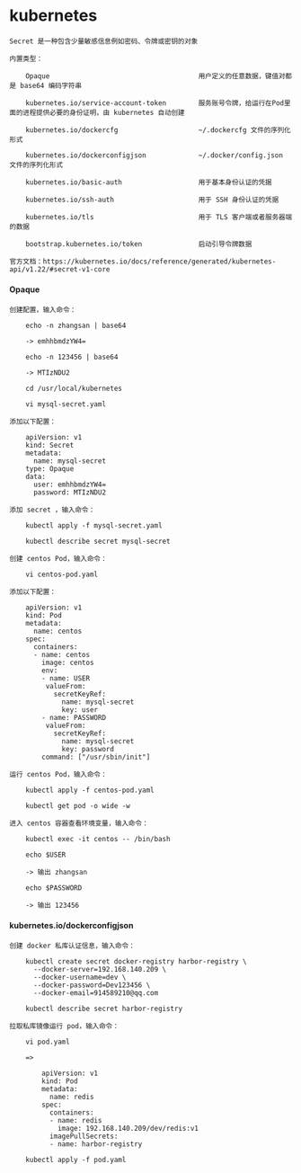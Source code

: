 
# kubernetes

    Secret 是一种包含少量敏感信息例如密码、令牌或密钥的对象

    内置类型：

        Opaque                                     用户定义的任意数据，键值对都是 base64 编码字符串

        kubernetes.io/service-account-token        服务账号令牌，给运行在Pod里面的进程提供必要的身份证明，由 kubernetes 自动创建

        kubernetes.io/dockercfg                    ~/.dockercfg 文件的序列化形式

        kubernetes.io/dockerconfigjson             ~/.docker/config.json 文件的序列化形式

        kubernetes.io/basic-auth                   用于基本身份认证的凭据

        kubernetes.io/ssh-auth                     用于 SSH 身份认证的凭据

        kubernetes.io/tls                          用于 TLS 客户端或者服务器端的数据

        bootstrap.kubernetes.io/token              启动引导令牌数据

    官方文档：https://kubernetes.io/docs/reference/generated/kubernetes-api/v1.22/#secret-v1-core

#### Opaque

    创建配置，输入命令：

        echo -n zhangsan | base64

        -> emhhbmdzYW4=

        echo -n 123456 | base64

        -> MTIzNDU2

        cd /usr/local/kubernetes

        vi mysql-secret.yaml

    添加以下配置：

        apiVersion: v1
        kind: Secret
        metadata:
          name: mysql-secret
        type: Opaque
        data:
          user: emhhbmdzYW4=
          password: MTIzNDU2

    添加 secret ，输入命令：

        kubectl apply -f mysql-secret.yaml

        kubectl describe secret mysql-secret

    创建 centos Pod，输入命令：

        vi centos-pod.yaml

    添加以下配置：

        apiVersion: v1
        kind: Pod
        metadata:
          name: centos
        spec:
          containers:
          - name: centos
            image: centos
            env:
            - name: USER
             valueFrom:
               secretKeyRef:
                 name: mysql-secret
                 key: user
            - name: PASSWORD
             valueFrom:
               secretKeyRef:
                 name: mysql-secret
                 key: password
            command: ["/usr/sbin/init"]

    运行 centos Pod，输入命令：

        kubectl apply -f centos-pod.yaml

        kubectl get pod -o wide -w

    进入 centos 容器查看环境变量，输入命令：

        kubectl exec -it centos -- /bin/bash

        echo $USER

        -> 输出 zhangsan

        echo $PASSWORD

        -> 输出 123456

#### kubernetes.io/dockerconfigjson

    创建 docker 私库认证信息，输入命令：

        kubectl create secret docker-registry harbor-registry \
          --docker-server=192.168.140.209 \
          --docker-username=dev \
          --docker-password=Dev123456 \
          --docker-email=914589210@qq.com

        kubectl describe secret harbor-registry

    拉取私库镜像运行 pod，输入命令：

        vi pod.yaml

        =>

            apiVersion: v1
            kind: Pod
            metadata:
              name: redis
            spec:
              containers:
              - name: redis
                image: 192.168.140.209/dev/redis:v1
              imagePullSecrets:
              - name: harbor-registry

        kubectl apply -f pod.yaml
